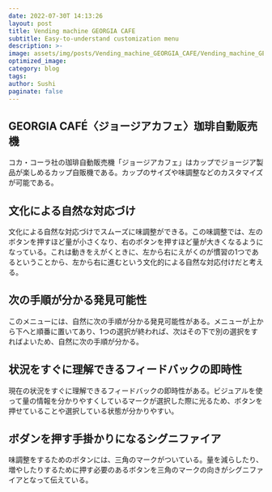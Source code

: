 ```yaml
---
date: 2022-07-30T 14:13:26
layout: post
title: Vending machine GEORGIA CAFE
subtitle: Easy-to-understand customization menu
description: >-
image: assets/img/posts/Vending_machine_GEORGIA_CAFE/Vending_machine_GEORGIA_CAFE.jpg
optimized_image: 
category: blog
tags: 
author: Sushi
paginate: false
---
```


## GEORGIA CAFÉ〈ジョージアカフェ〉珈琲自動販売機

コカ・コーラ社の珈琲自動販売機「ジョージアカフェ」はカップでジョージア製品が楽しめるカップ自販機である。カップのサイズや味調整などのカスタマイズが可能である。

## 文化による自然な対応づけ

文化による自然な対応づけでスムーズに味調整ができる。この味調整では、左のボタンを押すほど量が小さくなり、右のボタンを押すほど量が大きくなるようになっている。これは動きをえがくときに、左から右にえがくのが慣習の1つであるということから、左から右に進むという文化的による自然な対応付けだと考える。



## 次の手順が分かる発見可能性

このメニューには、自然に次の手順が分かる発見可能性がある。メニューが上から下へと順番に置いてあり、1つの選択が終われば、次はその下で別の選択をすればよいため、自然に次の手順が分かる。



## 状況をすぐに理解できるフィードバックの即時性

現在の状況をすぐに理解できるフィードバックの即時性がある。ビジュアルを使って量の情報を分かりやすくしているマークが選択した際に光るため、ボタンを押せていることや選択している状態が分かりやすい。

## ボダンを押す手掛かりになるシグニファイア

味調整をするためのボタンには、三角のマークがついている。量を減らしたり、増やしたりするために押す必要のあるボタンを三角のマークの向きがシグニファイアとなって伝えている。